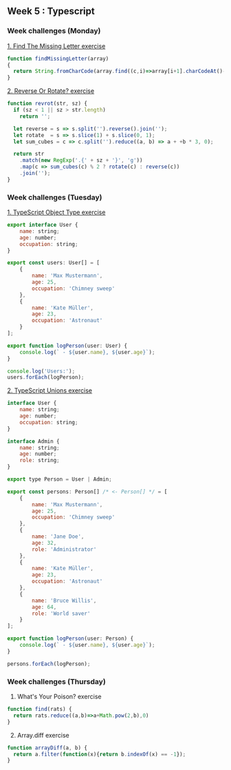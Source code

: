 ## Week 5 : Typescript

### Week challenges (Monday) 

[1. Find The Missing Letter exercise](https://www.codewars.com/kata/5839edaa6754d6fec10000a2/train/javascript)

```js
function findMissingLetter(array)
{
  return String.fromCharCode(array.find((c,i)=>array[i+1].charCodeAt()-c.charCodeAt()!==1).charCodeAt()+1);
}
```

[2. Reverse Or Rotate? exercise](https://www.codewars.com/kata/56b5afb4ed1f6d5fb0000991/train/javascript)

```js
function revrot(str, sz) {
  if (sz < 1 || sz > str.length) 
    return '';

  let reverse = s => s.split('').reverse().join('');
  let rotate  = s => s.slice(1) + s.slice(0, 1);
  let sum_cubes = c => c.split('').reduce((a, b) => a + +b * 3, 0); 

  return str
    .match(new RegExp('.{' + sz + '}', 'g'))
    .map(c => sum_cubes(c) % 2 ? rotate(c) : reverse(c))
    .join('');  
}
```

### Week challenges (Tuesday) 

[1. TypeScript Object Type exercise](https://typescript-exercises.github.io/#exercise=1)

```js
export interface User {
    name: string;
    age: number;
    occupation: string;
}

export const users: User[] = [
    {
        name: 'Max Mustermann',
        age: 25,
        occupation: 'Chimney sweep'
    },
    {
        name: 'Kate Müller',
        age: 23,
        occupation: 'Astronaut'
    }
];

export function logPerson(user: User) {
    console.log(` - ${user.name}, ${user.age}`);
}

console.log('Users:');
users.forEach(logPerson);
```


[2. TypeScript Unions exercise](https://typescript-exercises.github.io/#exercise=2)

```js
interface User {
    name: string;
    age: number;
    occupation: string;
}

interface Admin {
    name: string;
    age: number;
    role: string;
}

export type Person = User | Admin;

export const persons: Person[] /* <- Person[] */ = [
    {
        name: 'Max Mustermann',
        age: 25,
        occupation: 'Chimney sweep'
    },
    {
        name: 'Jane Doe',
        age: 32,
        role: 'Administrator'
    },
    {
        name: 'Kate Müller',
        age: 23,
        occupation: 'Astronaut'
    },
    {
        name: 'Bruce Willis',
        age: 64,
        role: 'World saver'
    }
];

export function logPerson(user: Person) {
    console.log(` - ${user.name}, ${user.age}`);
}

persons.forEach(logPerson);
```


### Week challenges (Thursday)

1. What's Your Poison? exercise

```js
function find(rats) {
  return rats.reduce((a,b)=>a+Math.pow(2,b),0)
}
```


2. Array.diff exercise

```js
function arrayDiff(a, b) {
  return a.filter(function(x){return b.indexOf(x) == -1});
}
```

